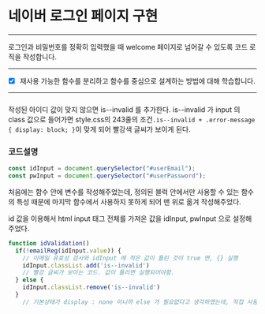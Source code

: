 # 네이버 로그인 페이지 구현


---

로그인과 비밀번호를 정확히 입력했을 때 welcome 페이지로 넘어갈 수 있도록 코드 로직을 작성합니다.


---
- [x] 재사용 가능한 함수를 분리하고 함수를 중심으로 설계하는 방법에 대해 학습합니다.




---


### 

작성된 아이디 값이 맞지 않으면 is--invalid 를 추가한다.
is--invalid 가 input 의 class 값으로 들어가면 style.css의 243줄의 조건`.is--invalid + .error-message {
  display: block;
}`이 맞게 되어  빨강색 글씨가 보이게 된다.


### 코드설명


```js
const idInput = document.querySelector("#userEmail");
const pwInput = document.querySelector("#userPassword");
```
처음에는 함수 안에 변수를 작성해주었는데, 정의된 블럭 안에서만 사용할 수 있는 함수의 특성 때문에 마지막 함수에서 사용하지 못하게 되어 맨 위로 옮겨 작성해주었다.

id 값을 이용해서 html input 태그 전체를 가져온 값을 idInput, pwInput 으로 설정해주었다.

```js
function idValidation()
  if(!emailReg(idInput.value)) {
    // 이메일 유효성 검사와 idInput 에 적은 값이 틀린 것이 true 면, {} 실행
    idInput.classList.add('is--invalid')
    // 빨강 글씨가 보이는 코드. 값이 틀리면 실행되어야함.
  } else {
    idInput.classList.remove('is--invalid')
  }
    // 기본상태가 display : none 이니까 else 가 필요없다고 생각하였는데, 직접 사용해본 결과 잘못된 값 -> 옳은 값 을 입력했을 때 빨강 글씨를 없애기 위해서 필요하다는 것을 확인하고 추가하였다.
```